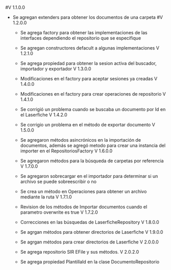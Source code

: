 ﻿#V 1.1.0.0
- Se agregan extenders para obtener los documentos de una carpeta
#V 1.2.0.0
	- Se agrega factory para obtener las implementaciones de las interfaces dependiendo el repositorio que se especifique
	- Se agregan constructores defacult a algunas implementaciones
	V 1.2.1.0
	- Se agrega propiedad para obtener la sesion activa del buscador, importador y exportador
	V 1.3.0.0
	- Modificaciones en el factory para aceptar sesiones ya creadas
	V 1.4.0.0
	- Modificaciones en el factory para crear operaciones de repositorio
	V 1.4.1.0
	- Se corrigió un problema cuando se buscaba un documento por Id en el Laserfiche
	V 1.4.2.0
	- Se corrigio un problema en el método de exportar documento
	V 1.5.0.0
	
	- Se agregaron métodos asincrónicos en la importación de documentos, además se agregó metodo para crear una instancia del importer en el RepositoriosFactory
	V 1.6.0.0
	- Se agregaron métodos para la búsqueda de carpetas por referencia
	V 1.7.0.0
	- Se agregaron sobrecargar en el importador para determinar si un archivo se puede sobreescribir o no
	- Se crea un método en Operaciones para obtener un archivo mediante la ruta
	V 1.7.1.0
	- Revision de los métodos de Importar documentos cuando el parametro overwrite es true
	V 1.7.2.0
	- Correcciones en las búsquedas de LaserficheRepository
	V 1.8.0.0
	- Se agrgan métodos para obtener directorios de Laserfiche
	V 1.9.0.0
	- Se agrgan métodos para crear directorios de Laserfiche
  V 2.0.0.0
  - Se agrega repositorio SIR EFile y sus métodos.
  V 2.0.2.0
  - Se agrega propiedad PlantillaId en la clase DocumentoRepositorio